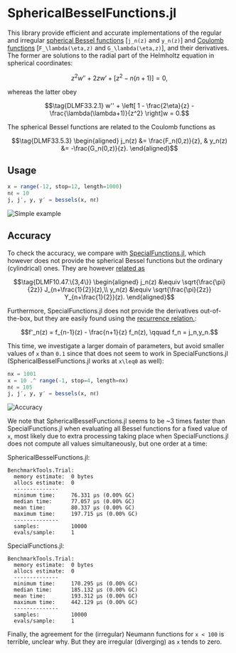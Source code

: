 # SphericalBesselFunctions.jl

This library provide efficient and accurate implementations of the
regular and irregular [spherical Bessel
functions](https://dlmf.nist.gov/10.47) [``j_n(z)`` and ``y_n(z)``]
and [Coulomb functions](https://dlmf.nist.gov/33.2)
[``F_\lambda(\eta,z)`` and ``G_\lambda(\eta,z)``], and their
derivatives. The former are solutions to the radial part of the
Helmholtz equation in spherical coordinates:
```math
\tag{DLMF10.47.1}
z^2w'' + 2zw' + [z^2 - n(n+1)] = 0,
```
whereas the latter obey
```math
\tag{DLMF33.2.1}
w'' + \left[
1 - \frac{2\eta}{z} -
\frac{\lambda(\lambda+1)}{z^2}
\right]w = 0.
```
The spherical Bessel functions are related to the Coulomb functions as
```math
\tag{DLMF33.5.3}
\begin{aligned}
j_n(z) &= \frac{F_n(0,z)}{z}, &
y_n(z) &= -\frac{G_n(0,z)}{z}.
\end{aligned}
```

## Usage

```julia
x = range(-12, stop=12, length=1000)
nℓ = 10
j, j′, y, y′ = bessels(x, nℓ)
```

![Simple example](figures/simple-example.svg)

## Accuracy

To check the accuracy, we compare with
[SpecialFunctions.jl](https://github.com/JuliaMath/SpecialFunctions.jl),
which however does not provide the spherical Bessel functions but the
ordinary (cylindrical) ones. They are however [related as](https://dlmf.nist.gov/10.47#ii)

```math
\tag{DLMF10.47.\{3,4\}}
\begin{aligned}
j_n(z) &\equiv \sqrt{\frac{\pi}{2z}}
J_{n+\frac{1}{2}}(z),\\
y_n(z) &\equiv \sqrt{\frac{\pi}{2z}}
Y_{n+\frac{1}{2}}(z).
\end{aligned}
```

Furthermore, SpecialFunctions.jl does not provide the derivatives
out-of-the-box, but they are easily found using the [recurrence
relation.](https://dlmf.nist.gov/10.51#i):

```math
f'_n(z) = f_{n-1}(z) - \frac{n+1}{z} f_n(z),
\qquad
f_n = j_n,y_n.
```

This time, we investigate a larger domain of parameters, but avoid
smaller values of ``x`` than ``0.1`` since that does not seem to work
in SpecialFunctions.jl (SphericalBesselFunctions.jl works at
``x\leq0`` as well):

```julia
nx = 1001
x = 10 .^ range(-1, stop=4, length=nx)
nℓ = 105
j, j′, y, y′ = bessels(x, nℓ)
```

![Accuracy](figures/accuracy.svg)

We note that SphericalBesselFunctions.jl seems to be ~3 times faster
than SpecialFunctions.jl when evaluating all Bessel functions for a
fixed value of ``x``, most likely due to extra processing taking place
when SpecialFunctions.jl does not compute all values simultaneously,
but one order at a time:

SphericalBesselFunctions.jl:
```
BenchmarkTools.Trial:
  memory estimate:  0 bytes
  allocs estimate:  0
  --------------
  minimum time:     76.331 μs (0.00% GC)
  median time:      77.057 μs (0.00% GC)
  mean time:        80.337 μs (0.00% GC)
  maximum time:     197.715 μs (0.00% GC)
  --------------
  samples:          10000
  evals/sample:     1
```

SpecialFunctions.jl:
```
BenchmarkTools.Trial:
  memory estimate:  0 bytes
  allocs estimate:  0
  --------------
  minimum time:     170.295 μs (0.00% GC)
  median time:      185.132 μs (0.00% GC)
  mean time:        193.312 μs (0.00% GC)
  maximum time:     442.129 μs (0.00% GC)
  --------------
  samples:          10000
  evals/sample:     1
```

Finally, the agreement for the (irregular) Neumann functions for ``x <
100`` is terrible, unclear why. But they are irregular (diverging) as
``x`` tends to zero.
